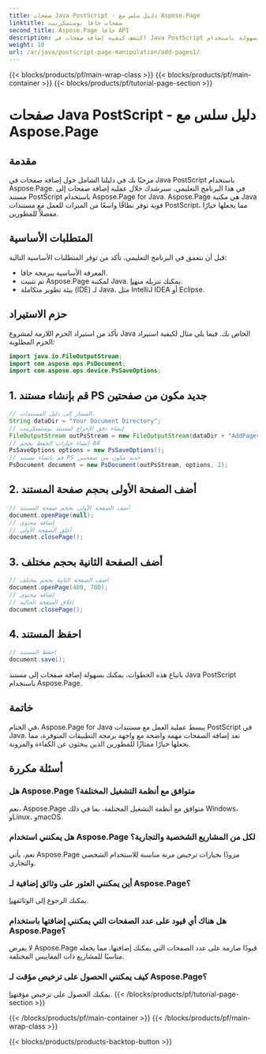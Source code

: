```yaml
---
title: صفحات Java PostScript - دليل سلس مع Aspose.Page
linktitle: صفحات جافا بوستسكريبت
second_title: Aspose.Page جافا API
description: اكتشف كيفية إضافة صفحات في Java PostScript بسهولة باستخدام Aspose.Page. عزز إنشاء مستنداتك باستخدام مكتبة Java القوية هذه.
weight: 10
url: /ar/java/postscript-page-manipulation/add-pages1/
---
```


{{< blocks/products/pf/main-wrap-class >}}
{{< blocks/products/pf/main-container >}}
{{< blocks/products/pf/tutorial-page-section >}}

# صفحات Java PostScript - دليل سلس مع Aspose.Page

## مقدمة
مرحبًا بك في دليلنا الشامل حول إضافة صفحات في Java PostScript باستخدام Aspose.Page. في هذا البرنامج التعليمي، سنرشدك خلال عملية إضافة صفحات إلى مستند PostScript باستخدام Aspose.Page for Java. Aspose.Page هي مكتبة Java قوية توفر نطاقًا واسعًا من الميزات للعمل مع مستندات PostScript، مما يجعلها خيارًا مفضلاً للمطورين.
## المتطلبات الأساسية
قبل أن نتعمق في البرنامج التعليمي، تأكد من توفر المتطلبات الأساسية التالية:
- المعرفة الأساسية ببرمجة جافا.
-  تم تثبيت Aspose.Page لمكتبة Java. يمكنك تنزيله من[هنا](https://releases.aspose.com/page/java/).
- بيئة تطوير متكاملة (IDE) لـ Java، مثل IntelliJ IDEA أو Eclipse.
## حزم الاستيراد
تأكد من استيراد الحزم اللازمة لمشروع Java الخاص بك. فيما يلي مثال لكيفية استيراد الحزم المطلوبة:
```java
import java.io.FileOutputStream;
import com.aspose.eps.PsDocument;
import com.aspose.eps.device.PsSaveOptions;

```
## 1. قم بإنشاء مستند PS جديد مكون من صفحتين
```java
// المسار إلى دليل المستندات.
String dataDir = "Your Document Directory";
// إنشاء دفق الإخراج لمستند بوستسكريبت
FileOutputStream outPsStream = new FileOutputStream(dataDir + "AddPages1_outPS.ps");
// إنشاء خيارات الحفظ بحجم A4
PsSaveOptions options = new PsSaveOptions();
// قم بإنشاء مستند PS جديد مكون من صفحتين
PsDocument document = new PsDocument(outPsStream, options, 2);
```
## 2. أضف الصفحة الأولى بحجم صفحة المستند
```java
// أضف الصفحة الأولى بحجم صفحة المستند
document.openPage(null);
// إضافة محتوى
// أغلق الصفحة الأولى
document.closePage();
```
## 3. أضف الصفحة الثانية بحجم مختلف
```java
// أضف الصفحة الثانية بحجم مختلف
document.openPage(400, 700);
// إضافة محتوى
// إغلاق الصفحة الحالية
document.closePage();
```
## 4. احفظ المستند
```java
// احفظ المستند
document.save();
```
باتباع هذه الخطوات، يمكنك بسهولة إضافة صفحات إلى مستند Java PostScript باستخدام Aspose.Page.
## خاتمة
في الختام، Aspose.Page for Java يبسط عملية العمل مع مستندات PostScript في Java. تعد إضافة الصفحات مهمة واضحة مع واجهة برمجة التطبيقات المتوفرة، مما يجعلها خيارًا ممتازًا للمطورين الذين يبحثون عن الكفاءة والمرونة.
## أسئلة مكررة
### هل Aspose.Page متوافق مع أنظمة التشغيل المختلفة؟
نعم، Aspose.Page متوافق مع أنظمة التشغيل المختلفة، بما في ذلك Windows، وLinux، وmacOS.
### هل يمكنني استخدام Aspose.Page لكل من المشاريع الشخصية والتجارية؟
نعم، يأتي Aspose.Page مزودًا بخيارات ترخيص مرنة مناسبة للاستخدام الشخصي والتجاري.
### أين يمكنني العثور على وثائق إضافية لـ Aspose.Page؟
 يمكنك الرجوع إلى الوثائق[هنا](https://reference.aspose.com/page/java/).
### هل هناك أي قيود على عدد الصفحات التي يمكنني إضافتها باستخدام Aspose.Page؟
لا يفرض Aspose.Page قيودًا صارمة على عدد الصفحات التي يمكنك إضافتها، مما يجعله مناسبًا للمشاريع ذات المقاييس المختلفة.
### كيف يمكنني الحصول على ترخيص مؤقت لـ Aspose.Page؟
 يمكنك الحصول على ترخيص مؤقت[هنا](https://purchase.aspose.com/temporary-license/).
{{< /blocks/products/pf/tutorial-page-section >}}

{{< /blocks/products/pf/main-container >}}
{{< /blocks/products/pf/main-wrap-class >}}

{{< blocks/products/products-backtop-button >}}
